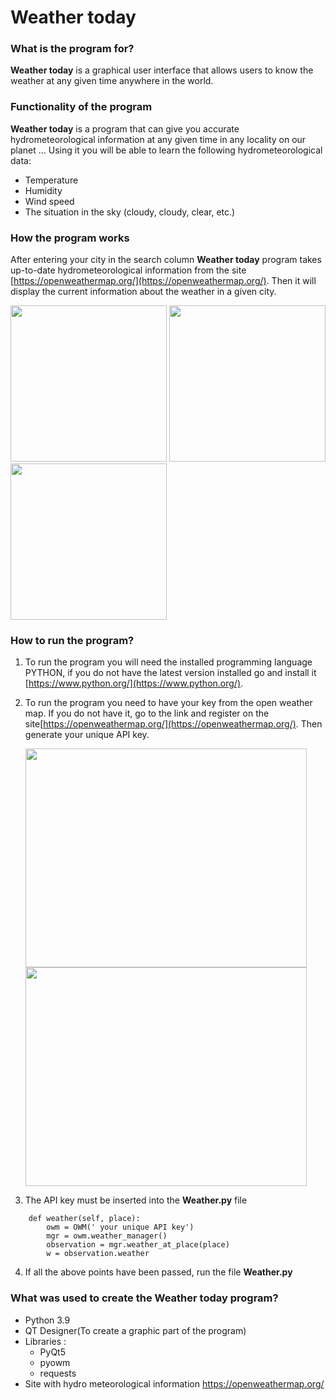 # Weather today 

### What is the program for?

**Weather today** is a graphical user interface that allows 
users to know the weather at any given time anywhere in 
the world.

### Functionality of the program

**Weather today** is a program that can give you 
accurate hydrometeorological information at any 
given time in any locality on our planet ... 
Using it you will be able to learn the following 
hydrometeorological data:
- Temperature
- Humidity
- Wind speed
- The situation in the sky (cloudy, cloudy, clear, etc.)

### How the program works

After entering your city in the search column
**Weather today** program takes up-to-date hydrometeorological
information from the site [https://openweathermap.org/](https://openweathermap.org/).
Then it will display the current information about the weather 
in a given city.

<img height="250" src="https://user-images.githubusercontent.com/106494942/172617976-273eb9f2-7a5d-4e74-a473-b9fcee33476c.jpg" width="250"/> <img height="250" src="https://user-images.githubusercontent.com/106494942/172618598-9a44d419-3b66-4cb4-b905-0ed56df1035a.jpg" width="250"/> <img height="250" src="https://user-images.githubusercontent.com/106494942/172618667-4306bb0c-bf90-47c5-ad71-28e243928b50.jpg" width="250"/>

### How to run the program?

1. To run the program you will need the installed programming 
    language PYTHON, if you do not have the latest version installed 
    go and install it [https://www.python.org/](https://www.python.org/).

2. To run the program you need to have your key from the open weather map.
   If you do not have it, go to the link and register 
   on the site[https://openweathermap.org/](https://openweathermap.org/).
   Then generate your unique API key.

   <img height="350" src="https://user-images.githubusercontent.com/106494942/172618724-62d48d9a-9915-46c8-b8e9-fbc186f8b358.jpg" width="450"/><img height="350" src="https://user-images.githubusercontent.com/106494942/172618772-e04c1d85-eab5-45e9-81be-0d144bfc99da.jpg" width="450"/>
   


3. The API key must be inserted into the **Weather.py** file
```
    def weather(self, place):
        owm = OWM(' your unique API key') 
        mgr = owm.weather_manager()
        observation = mgr.weather_at_place(place)
        w = observation.weather
```
4. If all the above points have been passed, run the file **Weather.py**

### What was used to create the Weather today program?

- Python 3.9
- QT Designer(To create a graphic part of the program)
- Libraries :
    - PyQt5
    - pyowm
    - requests
- Site with hydro meteorological information https://openweathermap.org/
 
